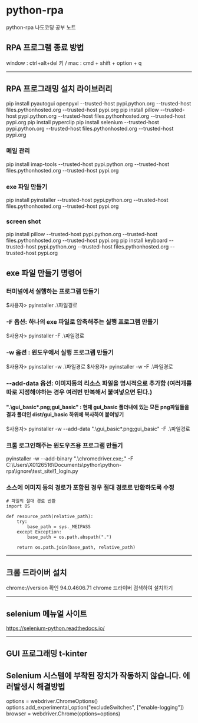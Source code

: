 # python-rpa
python-rpa 나도코딩 공부 노트



## RPA 프로그램 종료 방법
 window : ctrl+alt+del  키  / mac : cmd + shift + option + q 

--- 

## RPA 프로그래밍 설치 라이브러리 
 pip install pyautogui openpyxl --trusted-host pypi.python.org --trusted-host files.pythonhosted.org --trusted-host pypi.org
 pip install pillow --trusted-host pypi.python.org --trusted-host files.pythonhosted.org --trusted-host pypi.org
 pip install pyperclip 
 pip install selenium  --trusted-host pypi.python.org --trusted-host files.pythonhosted.org --trusted-host pypi.org
### 메일 관리 
 pip install imap-tools --trusted-host pypi.python.org --trusted-host files.pythonhosted.org --trusted-host pypi.org
### exe 파일 만들기 
 pip install pyinstaller  --trusted-host pypi.python.org --trusted-host files.pythonhosted.org --trusted-host pypi.org
### screen shot 
 pip install pillow --trusted-host pypi.python.org --trusted-host files.pythonhosted.org --trusted-host pypi.org
 pip install keyboard --trusted-host pypi.python.org --trusted-host files.pythonhosted.org --trusted-host pypi.org

## exe 파일 만들기 명령어

### 터미널에서 실행하는 프로그램 만들기 
$사용자> pyinstaller .\파일경로

### -F 옵션: 하나의 exe 파일로 압축해주는 실행 프로그램 만들기
$사용자> pyinstaller -F .\파일경로 

### -w 옵션 : 윈도우에서 실행 프로그램 만들기  
$사용자> pyinstaller -w .\파일경로 
$사용자> pyinstaller -w -F .\파일경로 

### --add-data 옵션: 이미지등의 리소스 파일을 명시적으로 추가함 (여러개를 따로 지정해야하는 경우 여러번 반복해서 붙여넣으면 된다.)
#### ".\gui_basic\*.png;gui_basic" : 현재 gui_basic 폴더내에 있는 모든 png파일들을 결과 폴더인 dist/gui_basic 하위에 복사하여 붙여넣기 
$사용자> pyinstaller -w --add-data ".\gui_basic\*.png;gui_basic" -F .\파일경로

### 크롬 로그인해주는 윈도우즈용 프로그램 만들기
pyinstaller -w --add-binary ".\chromedriver.exe;." -F C:\Users\X0126516\Documents\python\python-rpa\ignore\test_site\1_login.py


### 소스에 이미지 등의 경로가 포함된 경우 절대 경로로 반환하도록 수정 
```
# 파일의 절대 경로 반환 
import OS 

def resource_path(relative_path):
    try: 
        base_path = sys._MEIPASS
    except Exception:
        base_path = os.path.abspath(".")

    return os.path.join(base_path, relative_path)
```


--- 

## 크롬 드라이버 설치 
 chrome://version 확인 94.0.4606.71 
 chrome 드라이버 검색하여 설치하기 

--- 

## selenium 메뉴얼 사이트 
https://selenium-python.readthedocs.io/

--- 

## GUI 프로그래밍 t-kinter


## Selenium 시스템에 부착된 장치가 작동하지 않습니다. 에러발생시 해결방법 
options = webdriver.ChromeOptions()
options.add_experimental_option("excludeSwitches", ["enable-logging"])
browser = webdriver.Chrome(options=options)